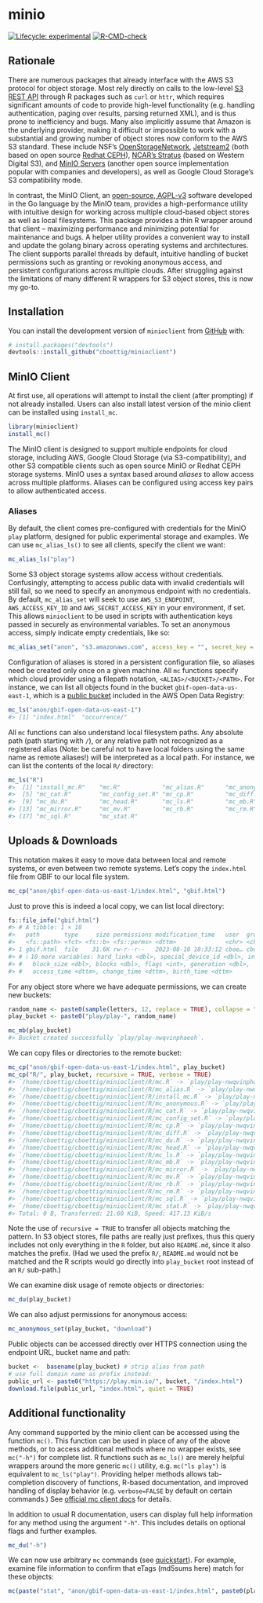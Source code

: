 
<!-- README.md is generated from README.Rmd. Please edit that file -->

# minio

<!-- badges: start -->

[![Lifecycle:
experimental](https://img.shields.io/badge/lifecycle-experimental-orange.svg)](https://lifecycle.r-lib.org/articles/stages.html#experimental)
[![R-CMD-check](https://github.com/cboettig/minioclient/actions/workflows/R-CMD-check.yaml/badge.svg)](https://github.com/cboettig/minioclient/actions/workflows/R-CMD-check.yaml)
<!-- badges: end -->

## Rationale

There are numerous packages that already interface with the AWS S3
protocol for object storage. Most rely directly on calls to the
low-level [S3 REST
API](https://docs.aws.amazon.com/AmazonS3/latest/API/Welcome.html)
through R packages such as `curl` or `httr`, which requires significant
amounts of code to provide high-level functionality (e.g. handling
authentication, paging over results, parsing returned XML), and is thus
prone to inefficiency and bugs. Many also implicitly assume that Amazon
is the underlying provider, making it difficult or impossible to work
with a substantial and growing number of object stores now conform to
the AWS S3 standard. These include NSF’s
[OpenStorageNetwork](https://www.openstoragenetwork.org),
[Jetstream2](https://docs.jetstream-cloud.org/overview/overview-doc/)
(both based on open source [Redhat
CEPH](https://access.redhat.com/documentation/en-us/red_hat_ceph_storage/1.3/html/object_gateway_guide_for_red_hat_enterprise_linux/object_gateway_s3_api)),
[NCAR’s Stratus](https://arc.ucar.edu/knowledge_base/70549594) (based on
Western Digital S3), and [MinIO Servers](https://min.io) (another open
source implementation popular with companies and developers), as well as
Google Cloud Storage’s S3 compatibility mode.

In contrast, the MinIO Client, an [open-source,
AGPL-v3](https://github.com/minio/mc/) software developed in the Go
language by the MinIO team, provides a high-performance utility with
intuitive design for working across multiple cloud-based object stores
as well as local filesystems. This package provides a thin R wrapper
around that client – maximizing performance and minimizing potential for
maintenance and bugs. A helper utility provides a convenient way to
install and update the golang binary across operating systems and
architectures. The client supports parallel threads by default,
intuitive handling of bucket permissions such as granting or revoking
anonymous access, and persistent configurations across multiple clouds.
After struggling against the limitations of many different R wrappers
for S3 object stores, this is now my go-to.

## Installation

You can install the development version of `minioclient` from
[GitHub](https://github.com/) with:

``` r
# install.packages("devtools")
devtools::install_github("cboettig/minioclient")
```

## MinIO Client

At first use, all operations will attempt to install the client (after
prompting) if not already installed. Users can also install latest
version of the minio client can be installed using `install_mc`.

``` r
library(minioclient)
install_mc()
```

The MinIO client is designed to support multiple endpoints for cloud
storage, including AWS, Google Cloud Storage (via S3-compatibility), and
other S3 compatible clients such as open source MinIO or Redhat CEPH
storage systems. MinIO uses a syntax based around *aliases* to allow
access across multiple platforms. Aliases can be configured using access
key pairs to allow authenticated access.

### Aliases

By default, the client comes pre-configured with credentials for the
MinIO `play` platform, designed for public experimental storage and
examples. We can use `mc_alias_ls()` to see all clients, specify the
client we want:

``` r
mc_alias_ls("play")
```

Some S3 object storage systems allow access without credentials.
Confusingly, attempting to access public data with invalid credentials
will still fail, so we need to specify an anonymous endpoint with no
credentials. By default, `mc_alias_set` will seek to use
`AWS_S3_ENDPOINT`, `AWS_ACCESS_KEY_ID` and `AWS_SECRET_ACCESS_KEY` in
your environment, if set. This allows `minioclient` to be used in
scripts with authentication keys passed in securely as environmental
variables. To set an anonymous access, simply indicate empty
credentials, like so:

``` r
mc_alias_set("anon", "s3.amazonaws.com", access_key = "", secret_key = "")
```

Configuration of aliases is stored in a persistent configuration file,
so aliases need be created only once on a given machine. All `mc`
functions specify which cloud provider using a filepath notation,
`<ALIAS>/<BUCKET>/<PATH>`. For instance, we can list all objects found
in the bucket `gbif-open-data-us-east-1`, which is a [public
bucket](https://registry.opendata.aws/gbif/) included in the AWS Open
Data Registry:

``` r
mc_ls("anon/gbif-open-data-us-east-1")
#> [1] "index.html"  "occurrence/"
```

All `mc` functions can also understand local filesystem paths. Any
absolute path (path starting with `/`), or any relative path not
recognized as a registered alias (Note: be careful not to have local
folders using the same name as remote aliases!) will be interpreted as a
local path. For instance, we can list the contents of the local `R/`
directory:

``` r
mc_ls("R")
#>  [1] "install_mc.R"    "mc.R"            "mc_alias.R"      "mc_anonymous.R" 
#>  [5] "mc_cat.R"        "mc_config_set.R" "mc_cp.R"         "mc_diff.R"      
#>  [9] "mc_du.R"         "mc_head.R"       "mc_ls.R"         "mc_mb.R"        
#> [13] "mc_mirror.R"     "mc_mv.R"         "mc_rb.R"         "mc_rm.R"        
#> [17] "mc_sql.R"        "mc_stat.R"
```

## Uploads & Downloads

This notation makes it easy to move data between local and remote
systems, or even between two remote systems. Let’s copy the `index.html`
file from GBIF to our local file system.

``` r
mc_cp("anon/gbif-open-data-us-east-1/index.html", "gbif.html")
```

Just to prove this is indeed a local copy, we can list local directory:

``` r
fs::file_info("gbif.html")
#> # A tibble: 1 × 18
#>   path       type     size permissions modification_time   user  group device_id
#>   <fs::path> <fct> <fs::b> <fs::perms> <dttm>              <chr> <chr>     <dbl>
#> 1 gbif.html  file    31.6K rw-r--r--   2023-08-10 18:33:12 cboe… cboe…     66307
#> # ℹ 10 more variables: hard_links <dbl>, special_device_id <dbl>, inode <dbl>,
#> #   block_size <dbl>, blocks <dbl>, flags <int>, generation <dbl>,
#> #   access_time <dttm>, change_time <dttm>, birth_time <dttm>
```

For any object store where we have adequate permissions, we can create
new buckets:

``` r
random_name <- paste0(sample(letters, 12, replace = TRUE), collapse = "")
play_bucket <- paste0("play/play-", random_name)

mc_mb(play_bucket)
#> Bucket created successfully `play/play-nwqvinphaeoh`.
```

We can copy files or directories to the remote bucket:

``` r
mc_cp("anon/gbif-open-data-us-east-1/index.html", play_bucket)
mc_cp("R/", play_bucket, recursive = TRUE, verbose = TRUE)
#> `/home/cboettig/cboettig/minioclient/R/mc.R` -> `play/play-nwqvinphaeoh/mc.R`
#> `/home/cboettig/cboettig/minioclient/R/mc_alias.R` -> `play/play-nwqvinphaeoh/mc_alias.R`
#> `/home/cboettig/cboettig/minioclient/R/install_mc.R` -> `play/play-nwqvinphaeoh/install_mc.R`
#> `/home/cboettig/cboettig/minioclient/R/mc_anonymous.R` -> `play/play-nwqvinphaeoh/mc_anonymous.R`
#> `/home/cboettig/cboettig/minioclient/R/mc_cat.R` -> `play/play-nwqvinphaeoh/mc_cat.R`
#> `/home/cboettig/cboettig/minioclient/R/mc_config_set.R` -> `play/play-nwqvinphaeoh/mc_config_set.R`
#> `/home/cboettig/cboettig/minioclient/R/mc_cp.R` -> `play/play-nwqvinphaeoh/mc_cp.R`
#> `/home/cboettig/cboettig/minioclient/R/mc_diff.R` -> `play/play-nwqvinphaeoh/mc_diff.R`
#> `/home/cboettig/cboettig/minioclient/R/mc_du.R` -> `play/play-nwqvinphaeoh/mc_du.R`
#> `/home/cboettig/cboettig/minioclient/R/mc_head.R` -> `play/play-nwqvinphaeoh/mc_head.R`
#> `/home/cboettig/cboettig/minioclient/R/mc_ls.R` -> `play/play-nwqvinphaeoh/mc_ls.R`
#> `/home/cboettig/cboettig/minioclient/R/mc_mb.R` -> `play/play-nwqvinphaeoh/mc_mb.R`
#> `/home/cboettig/cboettig/minioclient/R/mc_mirror.R` -> `play/play-nwqvinphaeoh/mc_mirror.R`
#> `/home/cboettig/cboettig/minioclient/R/mc_mv.R` -> `play/play-nwqvinphaeoh/mc_mv.R`
#> `/home/cboettig/cboettig/minioclient/R/mc_rb.R` -> `play/play-nwqvinphaeoh/mc_rb.R`
#> `/home/cboettig/cboettig/minioclient/R/mc_rm.R` -> `play/play-nwqvinphaeoh/mc_rm.R`
#> `/home/cboettig/cboettig/minioclient/R/mc_sql.R` -> `play/play-nwqvinphaeoh/mc_sql.R`
#> `/home/cboettig/cboettig/minioclient/R/mc_stat.R` -> `play/play-nwqvinphaeoh/mc_stat.R`
#> Total: 0 B, Transferred: 21.60 KiB, Speed: 417.13 KiB/s
```

Note the use of `recursive = TRUE` to transfer all objects matching the
pattern. In S3 object stores, file paths are really just prefixes, thus
this query includes not only everything in the `R` folder, but also
`README.md`, since it also matches the prefix. (Had we used the prefix
`R/`, `README.md` would not be matched and the R scripts would go
directly into `play_bucket` root instead of an `R/` sub-path.)

We can examine disk usage of remote objects or directories:

``` r
mc_du(play_bucket)
```

We can also adjust permissions for anonymous access:

``` r
mc_anonymous_set(play_bucket, "download")
```

Public objects can be accessed directly over HTTPS connection using the
endpoint URL, bucket name and path:

``` r
bucket <-  basename(play_bucket) # strip alias from path
# use full domain name as prefix instead:
public_url <- paste0("https://play.min.io/", bucket, "/index.html")
download.file(public_url, "index.html", quiet = TRUE)
```

## Additional functionality

Any command supported by the minio client can be accessed using the
function `mc()`. This function can be used in place of any of the above
methods, or to access additional methods where no wrapper exists, see
`mc("-h")` for complete list. R functions such as `mc_ls()` are merely
helpful wrappers around the more generic `mc()` utility,
e.g. `mc("ls play")` is equivalent to `mc_ls("play")`. Providing helper
methods allows tab-completion discovery of functions, R-based
documentation, and improved handling of display behavior
(e.g. `verbose=FALSE` by default on certain commands.) See [official mc
client
docs](https://min.io/docs/minio/linux/reference/minio-mc.html?ref=docs-redirect)
for details.

In addition to usual R documentation, users can display full help
information for any method using the argument `"-h"`. This includes
details on optional flags and further examples.

``` r
mc_du("-h")
```

We can now use arbitrary `mc` commands (see
[quickstart](https://min.io/docs/minio/linux/reference/minio-mc.html?ref=docs-redirect)).
For example, examine file information to confirm that eTags (md5sums
here) match for these objects:

``` r
mc(paste("stat", "anon/gbif-open-data-us-east-1/index.html", paste0(play_bucket, "/index.html")))
```
